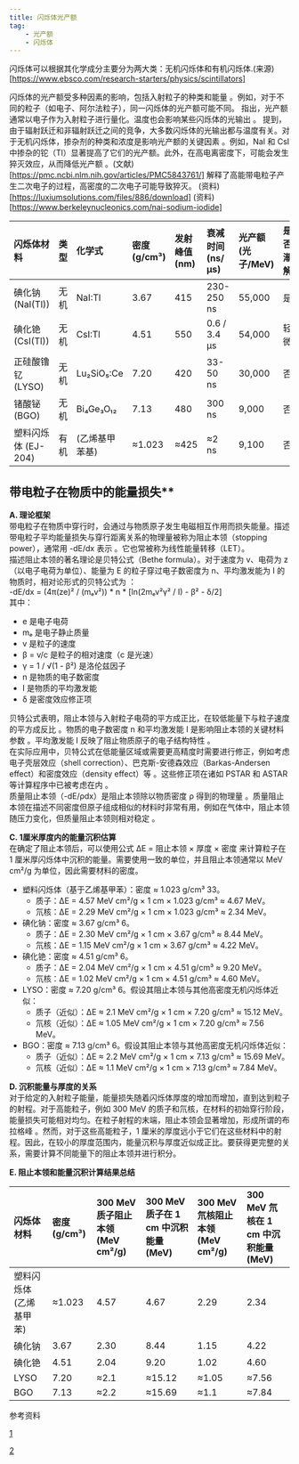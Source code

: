 ```yaml
---
title: 闪烁体光产额
tag: 
    - 光产额
    - 闪烁体
---
```



闪烁体可以根据其化学成分主要分为两大类：无机闪烁体和有机闪烁体.(来源)[https://www.ebsco.com/research-starters/physics/scintillators]


闪烁体的光产额受多种因素的影响，包括入射粒子的种类和能量 。例如，对于不同的粒子（如电子、阿尔法粒子），同一闪烁体的光产额可能不同。 指出，光产额通常以电子作为入射粒子进行量化。温度也会影响某些闪烁体的光输出 。 提到，由于辐射跃迁和非辐射跃迁之间的竞争，大多数闪烁体的光输出都与温度有关。对于无机闪烁体，掺杂剂的种类和浓度是影响光产额的关键因素 。例如，NaI 和 CsI 中掺杂的铊（Tl）显著提高了它们的光产额。此外，在高电离密度下，可能会发生猝灭效应，从而降低光产额 。(文献)[https://pmc.ncbi.nlm.nih.gov/articles/PMC5843761/] 解释了高能带电粒子产生二次电子的过程，高密度的二次电子可能导致猝灭。  (资料)[https://luxiumsolutions.com/files/886/download]
(资料)[https://www.berkeleynucleonics.com/nai-sodium-iodide]

| 闪烁体材料 | 类型 | 化学式 | 密度 (g/cm³) | 发射峰值 (nm) | 衰减时间 (ns/μs) | 光产额 (光子/MeV) | 是否潮解 |
| :---- | :---- | :---- | :---- | :---- | :---- | :---- | :---- |
| 碘化钠 (NaI(Tl)) | 无机 | NaI:Tl | 3.67 | 415 | 230-250 ns | 55,000 | 是 |
| 碘化铯 (CsI(Tl)) | 无机 | CsI:Tl | 4.51 | 550 | 0.6 / 3.4 μs | 54,000 | 轻微 |
| 正硅酸镥钇 (LYSO) | 无机 | Lu₂SiO₅:Ce | 7.20 | 420 | 33-50 ns | 30,000 | 否 |
| 锗酸铋 (BGO) | 无机 | Bi₄Ge₃O₁₂ | 7.13 | 480 | 300 ns | 9,000 | 否 |
| 塑料闪烁体 (EJ-204) | 有机 | (乙烯基甲苯基) | ≈1.023 | ≈425 | ≈2 ns | 9,100 | 否 |


##  带电粒子在物质中的能量损失**  
**A. 理论框架**  
带电粒子在物质中穿行时，会通过与物质原子发生电磁相互作用而损失能量。描述带电粒子平均能量损失与穿行距离关系的物理量被称为阻止本领（stopping power），通常用 \-dE/dx 表示 。它也常被称为线性能量转移（LET）。  
描述阻止本领的著名理论是贝特公式（Bethe formula）。对于速度为 v、电荷为 z（以电子电荷为单位）、能量为 E 的粒子穿过电子数密度为 n、平均激发能为 I 的物质时，相对论形式的贝特公式为 ：  
\-dE/dx \= (4π(ze)² / (mₑv²)) \* n \* \[ln(2mₑv²γ² / I) \- β² \- δ/2\]  
其中：

* e 是电子电荷  
* mₑ 是电子静止质量  
* v 是粒子的速度  
* β \= v/c 是粒子的相对速度（c 是光速）  
* γ \= 1 / √(1 \- β²) 是洛伦兹因子  
* n 是物质的电子数密度  
* I 是物质的平均激发能  
* δ 是密度效应修正项

贝特公式表明，阻止本领与入射粒子电荷的平方成正比，在较低能量下与粒子速度的平方成反比 。物质的电子数密度 n 和平均激发能 I 是影响阻止本领的关键材料参数 。平均激发能 I 反映了阻止物质原子的电子结构特性 。  
在实际应用中，贝特公式在低能量区域或需要更高精度时需要进行修正，例如考虑电子壳层效应（shell correction）、巴克斯-安德森效应（Barkas-Andersen effect）和密度效应（density effect）等 。这些修正项在诸如 PSTAR 和 ASTAR 等计算程序中已被考虑在内 。  
质量阻止本领（-dE/ρdx）是阻止本领除以物质密度 ρ 得到的物理量 。质量阻止本领在描述不同密度但原子组成相似的材料时非常有用，例如在气体中，阻止本领随压力变化，但质量阻止本领则相对稳定 。  

**C. 1厘米厚度内的能量沉积估算**  
在确定了阻止本领后，可以使用公式 ΔE \= 阻止本领 × 厚度 × 密度 来计算粒子在 1 厘米厚闪烁体中沉积的能量。需要使用一致的单位，并且阻止本领通常以 MeV cm²/g 为单位，因此需要材料的密度。

* 塑料闪烁体（基于乙烯基甲苯）：密度 ≈ 1.023 g/cm³ 33。  
  * 质子：ΔE \= 4.57 MeV cm²/g × 1 cm × 1.023 g/cm³ ≈ 4.67 MeV。  
  * 氘核：ΔE \= 2.29 MeV cm²/g × 1 cm × 1.023 g/cm³ ≈ 2.34 MeV。  
* 碘化钠：密度 ≈ 3.67 g/cm³ 6。  
  * 质子：ΔE \= 2.30 MeV cm²/g × 1 cm × 3.67 g/cm³ ≈ 8.44 MeV。  
  * 氘核：ΔE \= 1.15 MeV cm²/g × 1 cm × 3.67 g/cm³ ≈ 4.22 MeV。  
* 碘化铯：密度 ≈ 4.51 g/cm³ 6。  
  * 质子：ΔE \= 2.04 MeV cm²/g × 1 cm × 4.51 g/cm³ ≈ 9.20 MeV。  
  * 氘核：ΔE \= 1.02 MeV cm²/g × 1 cm × 4.51 g/cm³ ≈ 4.60 MeV。  
* LYSO：密度 ≈ 7.20 g/cm³ 6。假设其阻止本领与其他高密度无机闪烁体近似：  
  * 质子（近似）：ΔE ≈ 2.1 MeV cm²/g × 1 cm × 7.20 g/cm³ ≈ 15.12 MeV。  
  * 氘核（近似）：ΔE ≈ 1.05 MeV cm²/g × 1 cm × 7.20 g/cm³ ≈ 7.56 MeV。  
* BGO：密度 ≈ 7.13 g/cm³ 6。假设其阻止本领与其他高密度无机闪烁体近似：  
  * 质子（近似）：ΔE ≈ 2.2 MeV cm²/g × 1 cm × 7.13 g/cm³ ≈ 15.69 MeV。  
  * 氘核（近似）：ΔE ≈ 1.1 MeV cm²/g × 1 cm × 7.13 g/cm³ ≈ 7.84 MeV。

**D. 沉积能量与厚度的关系**  
对于给定的入射粒子能量，能量损失随着闪烁体厚度的增加而增加，直到达到粒子的射程。对于高能粒子，例如 300 MeV 的质子和氘核，在材料的初始穿行阶段，能量损失可能相对均匀。在粒子射程的末端，阻止本领会显著增加，形成所谓的布拉格峰 。然而，对于这些高能粒子，1 厘米的厚度远小于它们在这些材料中的射程。因此，在较小的厚度范围内，能量沉积与厚度近似成正比。要获得更完整的关系，需要计算不同能量下的阻止本领并进行积分。  

**E. 阻止本领和能量沉积计算结果总结**

| 闪烁体材料 | 密度 (g/cm³) | 300 MeV 质子阻止本领 (MeV cm²/g) | 300 MeV 质子在 1 cm 中沉积能量 (MeV) | 300 MeV 氘核阻止本领 (MeV cm²/g) | 300 MeV 氘核在 1 cm 中沉积能量 (MeV) |
| :---- | :---- | :---- | :---- | :---- | :---- |
| 塑料闪烁体 (乙烯基甲苯) | ≈1.023 | 4.57 | 4.67 | 2.29 | 2.34 |
| 碘化钠 | 3.67 | 2.30 | 8.44 | 1.15 | 4.22 |
| 碘化铯 | 4.51 | 2.04 | 9.20 | 1.02 | 4.60 |
| LYSO | 7.20 | ≈2.1 | ≈15.12 | ≈1.05 | ≈7.56 |
| BGO | 7.13 | ≈2.2 | ≈15.69 | ≈1.1 | ≈7.84 |

参考资料

[1](https://uspas.fnal.gov/materials/19NewMexico/Radiation/USPAS-lecture%205-alpha%20stopping%20power.pdf)

[2](https://indico.cern.ch/event/145296/contributions/1381063/attachments/136866/194145/Particle-Interaction-Matter-upload.pdf)
